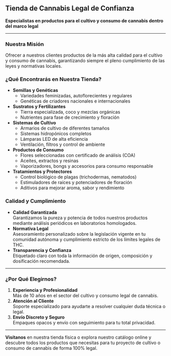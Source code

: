 ## Tienda de Cannabis Legal de Confianza

**Especialistas en productos para el cultivo y consumo de cannabis dentro del marco legal**

---

### Nuestra Misión
Ofrecer a nuestros clientes productos de la más alta calidad para el cultivo y consumo de cannabis, garantizando siempre el pleno cumplimiento de las leyes y normativas locales.

### ¿Qué Encontrarás en Nuestra Tienda?
- **Semillas y Genéticas**  
  - Variedades feminizadas, autoflorecientes y regulares  
  - Genéticas de criadores nacionales e internacionales  
- **Sustratos y Fertilizantes**  
  - Tierra especializada, coco y mezclas orgánicas  
  - Nutrientes para fase de crecimiento y floración  
- **Sistemas de Cultivo**  
  - Armarios de cultivo de diferentes tamaños  
  - Sistemas hidropónicos completos  
  - Lámparas LED de alta eficiencia  
  - Ventilación, filtros y control de ambiente  
- **Productos de Consumo**  
  - Flores seleccionadas con certificado de análisis (COA)  
  - Aceites, extractos y resinas  
  - Vaporizadores, bongs y accesorios para consumo responsable  
- **Tratamientos y Protectores**  
  - Control biológico de plagas (trichodermas, nematodos)  
  - Estimuladores de raíces y potenciadores de floración  
  - Aditivos para mejorar aroma, sabor y rendimiento  

### Calidad y Cumplimiento
- **Calidad Garantizada**  
  Garantizamos la pureza y potencia de todos nuestros productos mediante análisis periódicos en laboratorios homologados.
- **Normativa Legal**  
  Asesoramiento personalizado sobre la legislación vigente en tu comunidad autónoma y cumplimiento estricto de los límites legales de THC.
- **Transparencia y Confianza**  
  Etiquetado claro con toda la información de origen, composición y dosificación recomendada.

---

### ¿Por Qué Elegirnos?
1. **Experiencia y Profesionalidad**  
   Más de 10 años en el sector del cultivo y consumo legal de cannabis.
2. **Atención al Cliente**  
   Soporte especializado para ayudarte a resolver cualquier duda técnica o legal.
3. **Envío Discreto y Seguro**  
   Empaques opacos y envío con seguimiento para tu total privacidad.

---

**Visítanos** en nuestra tienda física o explora nuestro catálogo online y descubre todos los productos que necesitas para tu proyecto de cultivo o consumo de cannabis de forma 100% legal.

